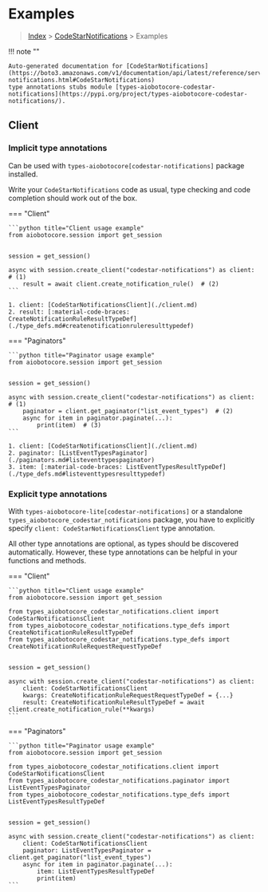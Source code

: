# Examples

> [Index](../README.md) > [CodeStarNotifications](./README.md) > Examples

!!! note ""

    Auto-generated documentation for [CodeStarNotifications](https://boto3.amazonaws.com/v1/documentation/api/latest/reference/services/codestar-notifications.html#CodeStarNotifications)
    type annotations stubs module [types-aiobotocore-codestar-notifications](https://pypi.org/project/types-aiobotocore-codestar-notifications/).

## Client

### Implicit type annotations

Can be used with `types-aiobotocore[codestar-notifications]` package installed.

Write your `CodeStarNotifications` code as usual,
type checking and code completion should work out of the box.



=== "Client"

    ```python title="Client usage example"
    from aiobotocore.session import get_session


    session = get_session()

    async with session.create_client("codestar-notifications") as client:  # (1)
        result = await client.create_notification_rule()  # (2)
    ```

    1. client: [CodeStarNotificationsClient](./client.md)
    2. result: [:material-code-braces: CreateNotificationRuleResultTypeDef](./type_defs.md#createnotificationruleresulttypedef) 



=== "Paginators"

    ```python title="Paginator usage example"
    from aiobotocore.session import get_session


    session = get_session()

    async with session.create_client("codestar-notifications") as client:  # (1)
        paginator = client.get_paginator("list_event_types")  # (2)
        async for item in paginator.paginate(...):
            print(item)  # (3)
    ```

    1. client: [CodeStarNotificationsClient](./client.md)
    2. paginator: [ListEventTypesPaginator](./paginators.md#listeventtypespaginator)
    3. item: [:material-code-braces: ListEventTypesResultTypeDef](./type_defs.md#listeventtypesresulttypedef) 




### Explicit type annotations

With `types-aiobotocore-lite[codestar-notifications]`
or a standalone `types_aiobotocore_codestar_notifications` package, you have to explicitly specify
`client: CodeStarNotificationsClient` type annotation.

All other type annotations are optional, as types should be discovered automatically.
However, these type annotations can be helpful in your functions and methods.


=== "Client"

    ```python title="Client usage example"
    from aiobotocore.session import get_session

    from types_aiobotocore_codestar_notifications.client import CodeStarNotificationsClient
    from types_aiobotocore_codestar_notifications.type_defs import CreateNotificationRuleResultTypeDef
    from types_aiobotocore_codestar_notifications.type_defs import CreateNotificationRuleRequestRequestTypeDef


    session = get_session()

    async with session.create_client("codestar-notifications") as client:
        client: CodeStarNotificationsClient
        kwargs: CreateNotificationRuleRequestRequestTypeDef = {...}
        result: CreateNotificationRuleResultTypeDef = await client.create_notification_rule(**kwargs)
    ```



=== "Paginators"

    ```python title="Paginator usage example"
    from aiobotocore.session import get_session

    from types_aiobotocore_codestar_notifications.client import CodeStarNotificationsClient
    from types_aiobotocore_codestar_notifications.paginator import ListEventTypesPaginator
    from types_aiobotocore_codestar_notifications.type_defs import ListEventTypesResultTypeDef


    session = get_session()

    async with session.create_client("codestar-notifications") as client:
        client: CodeStarNotificationsClient
        paginator: ListEventTypesPaginator = client.get_paginator("list_event_types")
        async for item in paginator.paginate(...):
            item: ListEventTypesResultTypeDef
            print(item)
    ```


